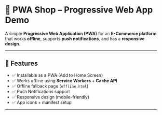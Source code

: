 # 🛒 PWA Shop – Progressive Web App Demo

A simple **Progressive Web Application (PWA)** for an **E-Commerce platform** that works **offline**, supports **push notifications**, and has a **responsive design**.

---

## 🚀 Features
- ✅ Installable as a PWA (Add to Home Screen)
- ✅ Works offline using **Service Workers** + **Cache API**
- ✅ Offline fallback page (`offline.html`)
- ✅ Push Notifications support
- ✅ Responsive design (mobile-friendly)
- ✅ App icons + manifest setup

---
